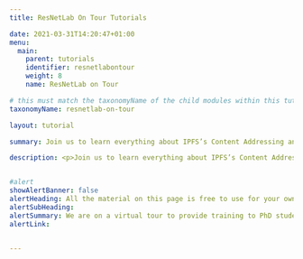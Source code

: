 ```yaml
---
title: ResNetLab On Tour Tutorials

date: 2021-03-31T14:20:47+01:00
menu:
  main:
    parent: tutorials
    identifier: resnetlabontour
    weight: 8
    name: ResNetLab on Tour

# this must match the taxonomyName of the child modules within this tutorial for them to render properly on the list page
taxonomyName: resnetlab-on-tour

layout: tutorial

summary: Join us to learn everything about IPFS’s Content Addressing and Content Routing subsystems, its and Content Exchange strategies, as well as how IPFS deals with dynamic, mutable content.

description: <p>Join us to learn everything about IPFS’s Content Addressing and Content Routing subsystems, its and Content Exchange strategies, as well as how IPFS deals with dynamic, mutable content.</p> <br /><p>Watch the tutorials to acquire all the background you need in order to start your project on IPFS and the Web3.0 stack and get involved in the [Discussion](https://github.com/protocol/ResNetLab/discussions/categories/resnetlab-on-tour-tutorial-q-a).</p> <br /><p>All the material on this page is free to use for your own course, talk, or university module.</p>


#alert
showAlertBanner: false
alertHeading: All the material on this page is free to use for your own course, talk, or university module. Make sure you take advantage of it!
alertSubHeading:
alertSummary: We are on a virtual tour to provide training to PhD students, researchers and academics on the founding principles, operational details and inner workings of the IPFS Architecture.
alertLink:


---
```


